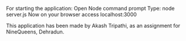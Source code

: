 For starting the application:
Open Node command prompt
Type: node server.js
Now on your browser access localhost:3000

This application has been made by Akash Tripathi, as an assignment for NineQueens, Dehradun.